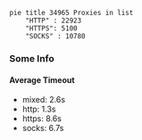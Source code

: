 
```mermaid
pie title 34965 Proxies in list
    "HTTP" : 22923
    "HTTPS": 5100
    "SOCKS" : 10780
```

### Some Info
#### Average Timeout

- mixed: 2.6s
- http: 1.3s
- https: 8.6s
- socks: 6.7s